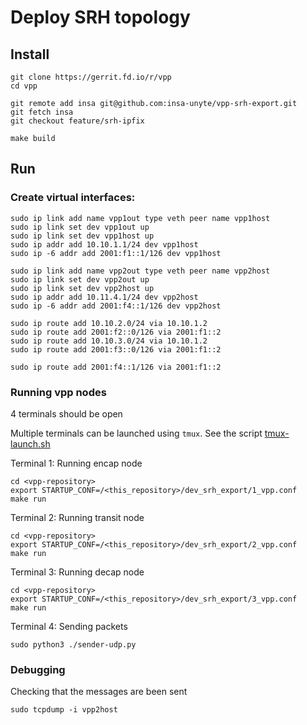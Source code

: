 
# Deploy SRH topology
## Install
```shell
git clone https://gerrit.fd.io/r/vpp
cd vpp

git remote add insa git@github.com:insa-unyte/vpp-srh-export.git
git fetch insa
git checkout feature/srh-ipfix

make build
```

## Run

### Create virtual interfaces:
```shell
sudo ip link add name vpp1out type veth peer name vpp1host
sudo ip link set dev vpp1out up
sudo ip link set dev vpp1host up
sudo ip addr add 10.10.1.1/24 dev vpp1host
sudo ip -6 addr add 2001:f1::1/126 dev vpp1host

sudo ip link add name vpp2out type veth peer name vpp2host
sudo ip link set dev vpp2out up
sudo ip link set dev vpp2host up
sudo ip addr add 10.11.4.1/24 dev vpp2host
sudo ip -6 addr add 2001:f4::1/126 dev vpp2host

sudo ip route add 10.10.2.0/24 via 10.10.1.2
sudo ip route add 2001:f2::0/126 via 2001:f1::2
sudo ip route add 10.10.3.0/24 via 10.10.1.2
sudo ip route add 2001:f3::0/126 via 2001:f1::2

sudo ip route add 2001:f4::1/126 via 2001:f1::2
```

### Running vpp nodes
4 terminals should be open

Multiple terminals can be launched using `tmux`. See the script [tmux-launch.sh](./tmux-launch.sh)

Terminal 1: Running encap node
```shell
cd <vpp-repository>
export STARTUP_CONF=/<this_repository>/dev_srh_export/1_vpp.conf
make run
```

Terminal 2: Running transit node
```shell
cd <vpp-repository>
export STARTUP_CONF=/<this_repository>/dev_srh_export/2_vpp.conf
make run
```

Terminal 3: Running decap node
```shell
cd <vpp-repository>
export STARTUP_CONF=/<this_repository>/dev_srh_export/3_vpp.conf
make run
```

Terminal 4: Sending packets 
```shell
sudo python3 ./sender-udp.py
```

### Debugging

Checking that the messages are been sent
```shell
sudo tcpdump -i vpp2host
```
